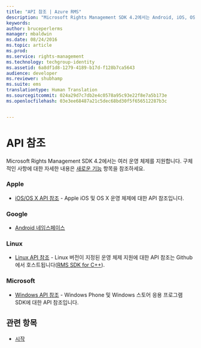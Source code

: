 ```yaml
---
title: "API 참조 | Azure RMS"
description: "Microsoft Rights Management SDK 4.2에서는 Android, iOS, OS X, Linux, Windows Phone, Windows 스토어 등의 여러 운영 체제를 지원합니다."
keywords: 
author: bruceperlerms
manager: mbaldwin
ms.date: 08/24/2016
ms.topic: article
ms.prod: 
ms.service: rights-management
ms.technology: techgroup-identity
ms.assetid: 6a8df1d8-1279-4189-b17d-f128b7ca5643
audience: developer
ms.reviewer: shubhamp
ms.suite: ems
translationtype: Human Translation
ms.sourcegitcommit: 024a29d7c7db2e4c0578a95c93e22f8e7a5b173e
ms.openlocfilehash: 03e3ee68487a21c5dec68bd30f5f656512287b3c


---
```


# API 참조

Microsoft Rights Management SDK 4.2에서는 여러 운영 체제를 지원합니다. 구체적인 사항에 대한 자세한 내용은 [새로운 기능](release-notes.md) 항목을 참조하세요.

### Apple
- [iOS/OS X API 참조](/rights-management/sdk/4.2/api/iOS/iOS) - Apple iOS 및 OS X 운영 체제에 대한 API 참조입니다.

### Google
- [Android 네임스페이스](android-namespaces.md)

### Linux
- [Linux API 참조](linux-c-api-reference.md) - Linux 버전이 지정된 운영 체제 지원에 대한 API 참조는 Github에서 호스트됩니다([RMS SDK for C++](http://azuread.github.io/rms-sdk-for-cpp/annotated.html)).

### Microsoft
- [Windows API 참조](/rights-management/sdk/4.2/api/winrt/Microsoft.RightsManagement) - Windows Phone 및 Windows 스토어 응용 프로그램 SDK에 대한 API 참조입니다.

## 관련 항목

* [시작](get-started.md)
 

 



<!--HONumber=Aug16_HO4-->


